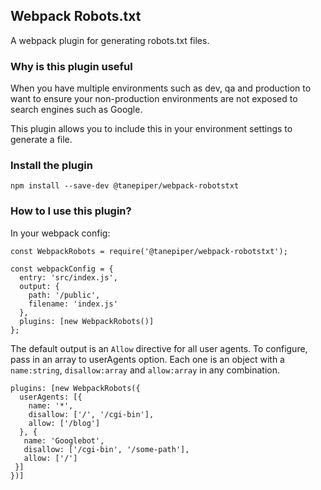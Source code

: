 ## Webpack Robots.txt

A webpack plugin for generating robots.txt files.

### Why is this plugin useful

When you have multiple environments such as dev, qa and production to want to ensure your non-production environments
are not exposed to search engines such as Google.

This plugin allows you to include this in your environment settings to generate a file.

### Install the plugin

`npm install --save-dev @tanepiper/webpack-robotstxt`

### How to I use this plugin?

In your webpack config:

```
const WebpackRobots = require('@tanepiper/webpack-robotstxt');

const webpackConfig = {
  entry: 'src/index.js',
  output: {
    path: '/public',
    filename: 'index.js'
  },
  plugins: [new WebpackRobots()]
};
```

The default output is an `Allow` directive for all user agents.  To configure, pass in an array to userAgents option.
Each one is an object with a `name:string`, `disallow:array` and `allow:array` in any combination.

```
plugins: [new WebpackRobots({
  userAgents: [{
    name: '*',
    disallow: ['/', '/cgi-bin'],
    allow: ['/blog']
  }, {
   name: 'Googlebot',
   disallow: ['/cgi-bin', '/some-path'],
   allow: ['/']
 }]
})]
```
